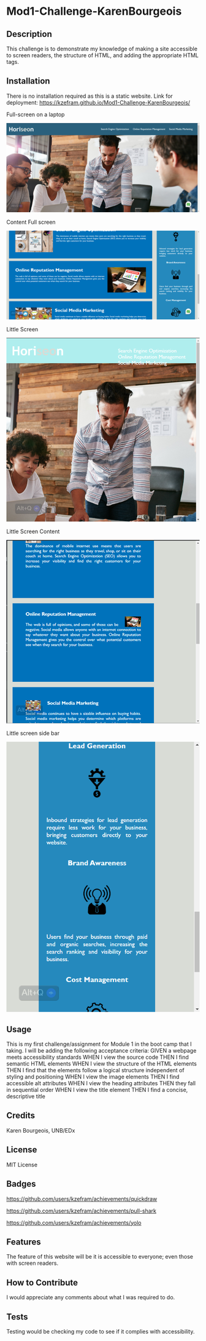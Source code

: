 # Mod1-Challenge-KarenBourgeois

## Description

This challenge is to demonstrate my knowledge of making a site accessible to screen readers, the structure of HTML, and adding the appropriate HTML tags.

## Installation

There is no installation required as this is a static website.
Link for deployment: https://kzefram.github.io/Mod1-Challenge-KarenBourgeois/

Full-screen on a laptop

![Alt text](assets/images/full-screen.png)

Content Full screen

![Alt text](assets/images/content-full-screen.png)

Little Screen

![Alt text](assets/images/Little-Screen.png)

Little Screen Content

![Alt text](assets/images/content-screen-little.png)

Little screen side bar

![Alt text](assets/images/Sidebar-little-screen.png)

## Usage

This is my first challenge/assignment for Module 1 in the boot camp that I taking. I will be adding the following acceptance criteria:
GIVEN a webpage meets accessibility standards
WHEN I view the source code
THEN I find semantic HTML elements
WHEN I view the structure of the HTML elements
THEN I find that the elements follow a logical structure independent of styling and positioning
WHEN I view the image elements
THEN I find accessible alt attributes
WHEN I view the heading attributes
THEN they fall in sequential order
WHEN I view the title element
THEN I find a concise, descriptive title

## Credits

Karen Bourgeois, UNB/EDx

## License

MIT License

## Badges

https://github.com/users/kzefram/achievements/quickdraw

https://github.com/users/kzefram/achievements/pull-shark

https://github.com/users/kzefram/achievements/yolo

## Features

The feature of this website will be it is accessible to everyone; even those with screen readers.

## How to Contribute

I would appreciate any comments about what I was required to do.

## Tests

Testing would be checking my code to see if it complies with accessibility.
